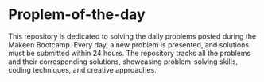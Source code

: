 # Proplem-of-the-day
This repository is dedicated to solving the daily problems posted during the Makeen Bootcamp. Every day, a new problem is presented, and solutions must be submitted within 24 hours. The repository tracks all the problems and their corresponding solutions, showcasing problem-solving skills, coding techniques, and creative approaches.
